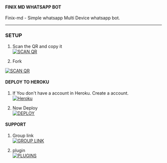#### FINIX MD WHATSAPP BOT
Finix-md - Simple whatsapp Multi Device whatsapp bot.

***

### SETUP

1. Scan the QR and copy it
    <br>
<a href='https://finix-qr--finix-opz.repl.co/' target="_blank"><img alt='SCAN QR' src='https://img.shields.io/badge/Scan_qr-100000?style=for-the-badge&logo=scan&logoColor=white&labelColor=black&color=black'/></a>

2. Fork
    <br>
  

<a href='https://github.com/FINIX-OPZ/FINIX-MD/fork' target="_blank"><img alt='SCAN QR' src='https://img.shields.io/badge/-Fork-black?style=for-the-badge&logo=github&logoColor=white'/></a>



#### DEPLOY TO HEROKU 

1. If You don't have a account in Heroku. Create a account.
    <br>
<a href='https://signup.heroku.com/' target="_blank"><img alt='Heroku' src='https://img.shields.io/badge/-Create-black?style=for-the-badge&logo=heroku&logoColor=white'/></a>

3. Now Deploy
    <br>
<a href='https://heroku.com/deploy?template=https://github.com/FINIX-OPZ/FINIX-MD' target="_blank"><img alt='DEPLOY' src='https://img.shields.io/badge/-DEPLOY-black?style=for-the-badge&logo=heroku&logoColor=white'/></a>

#### SUPPORT

1. Group link
    <br>
<a href='https://chat.whatsapp.com/JKUmxKHecQ5E1V5X0L0WG1' target="_blank"><img alt='GROUP LINK' src='https://img.shields.io/badge/-Join-black?style=for-the-badge&logo=whatsapp&logoColor=white'/></a>

2. plugin
   <br>
<a href='https://github.com/Lokixeypz/FINIX-MD-PLUGINS' target="_blank"><img alt='PLUGINS' src='https://img.shields.io/badge/-Plugin-black?style=for-the-badge&logo=github&logoColor=white'/></a>
 



 
